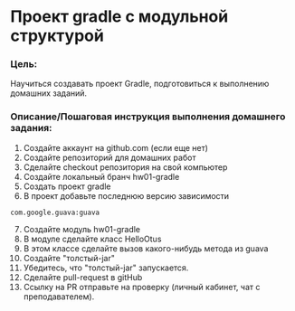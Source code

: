 # Проект gradle с модульной структурой

### Цель:
Научиться создавать проект Gradle, подготовиться к выполнению домашних заданий.


### Описание/Пошаговая инструкция выполнения домашнего задания:
1. Создайте аккаунт на github.com (если еще нет)
2. Создайте репозиторий для домашних работ
3. Сделайте checkout репозитория на свой компьютер
4. Создайте локальный бранч hw01-gradle
5. Создать проект gradle
6. В проект добавьте последнюю версию зависимости
```
com.google.guava:guava
```
7. Создайте модуль hw01-gradle
8. В модуле сделайте класс HelloOtus
9. В этом классе сделайте вызов какого-нибудь метода из guava
10. Создайте "толстый-jar"
11. Убедитесь, что "толстый-jar" запускается.
12. Сделайте pull-request в gitHub
13. Ссылку на PR отправьте на проверку (личный кабинет, чат с преподавателем).